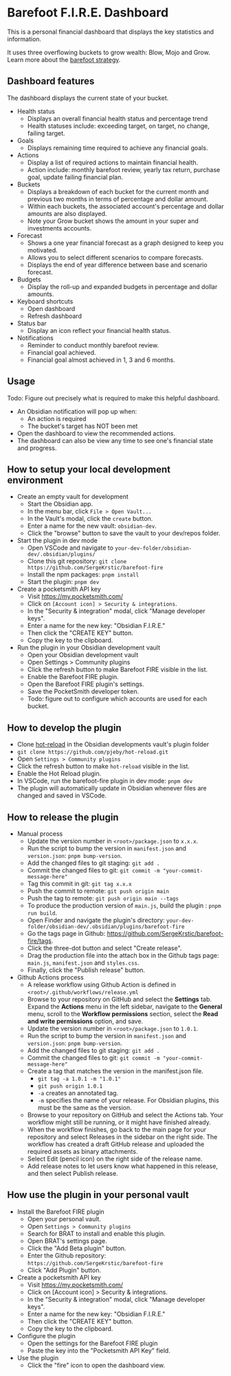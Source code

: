 # Barefoot F.I.R.E. Dashboard

This is a personal financial dashboard that displays the key statistics and information.

It uses three overflowing buckets to grow wealth: Blow, Mojo and Grow. Learn more about the [barefoot strategy](docs/barefoot-strategy.md).

## Dashboard features

The dashboard displays the current state of your bucket.

- Health status
  - Displays an overall financial health status and percentage trend
  - Health statuses include: exceeding target, on target, no change, failing target.
- Goals
  - Displays remaining time required to achieve any financial goals.
- Actions
  - Display a list of required actions to maintain financial health.
  - Action include: monthly barefoot review, yearly tax return, purchase goal, update failing financial plan.
- Buckets
  - Displays a breakdown of each bucket for the current month and previous two months in terms of percentage and dollar amount.
  - Within each buckets, the associated account's percentage and dollar amounts are also displayed.
  - Note your Grow bucket shows the amount in your super and investments accounts.
- Forecast
  - Shows a one year financial forecast as a graph designed to keep you motivated.
  - Allows you to select different scenarios to compare forecasts.
  - Displays the end of year difference between base and scenario forecast.
- Budgets
  - Display the roll-up and expanded budgets in percentage and dollar amounts.
- Keyboard shortcuts
  - Open dashboard
  - Refresh dashboard
- Status bar
  - Display an icon reflect your financial health status.
- Notifications
  - Reminder to conduct monthly barefoot review.
  - Financial goal achieved.
  - Financial goal almost achieved in 1, 3 and 6 months.

## Usage

Todo: Figure out precisely what is required to make this helpful dashboard.

- An Obsidian notification will pop up when:
  - An action is required
  - The bucket's target has NOT been met
- Open the dashboard to view the recommended actions.
- The dashboard can also be view any time to see one's financial state and progress.

## How to setup your local development environment

- Create an empty vault for development
  - Start the Obsidian app.
  - In the menu bar, click `File > Open Vault...`
  - In the Vault's modal, click the `create` button.
  - Enter a name for the new vault: `obsidian-dev`.
  - Click the "browse" button to save the vault to your dev/repos folder.
- Start the plugin in dev mode
  - Open VSCode and navigate to `your-dev-folder/obsidian-dev/.obsidian/plugins/`
  - Clone this git repository: `git clone https://github.com/SergeKrstic/barefoot-fire`
  - Install the npm packages: `pnpm install`
  - Start the plugin: `pnpm dev`
- Create a pocketsmith API key
  - Visit <https://my.pocketsmith.com/>
  - Click on `[Account icon] > Security & integrations`.
  - In the "Security & integration" modal, click "Manage developer keys".
  - Enter a name for the new key: "Obsidian F.I.R.E."
  - Then click the "CREATE KEY" button.
  - Copy the key to the clipboard.
- Run the plugin in your Obsidian development vault
  - Open your Obsidian development vault
  - Open Settings > Community plugins
  - Click the refresh button to make Barefoot FIRE visible in the list.
  - Enable the Barefoot FIRE plugin.
  - Open the  Barefoot FIRE plugin's settings.
  - Save the PocketSmith developer token.
  - Todo: figure out to configure which accounts are used for each bucket.

## How to develop the plugin

- Clone [hot-reload](https://github.com/pjeby/hot-reload.git) in the Obsidian developments vault's plugin folder
- `git clone https://github.com/pjeby/hot-reload.git`
- Open `Settings > Community plugins`
- Click the refresh button to make `hot-reload` visible in the list.
- Enable the Hot Reload plugin.
- In VSCode, run the barefoot-fire plugin in dev mode: `pnpm dev`
- The plugin will automatically update in Obsidian whenever files are changed and saved in VSCode.

## How to release the plugin

- Manual process
  - Update the version number in `<root>/package.json` to `x.x.x`.
  - Run the script to bump the version in `manifest.json` and `version.json`: `pnpm bump-version`.
  - Add the changed files to git staging: `git add .`
  - Commit the changed files to git: `git commit -m "your-commit-message-here"`
  - Tag this commit in git: `git tag x.x.x`
  - Push the commit to remote: `git push origin main`
  - Push the tag to remote: `git push origin main --tags`
  - To produce the production version of `main.js`, build the plugin : `pnpm run build`.
  - Open Finder and navigate the plugin's directory: `your-dev-folder/obsidian-dev/.obsidian/plugins/barefoot-fire`
  - Go the tags page in Github: <https://github.com/SergeKrstic/barefoot-fire/tags>.
  - Click the three-dot button and select "Create release".
  - Drag the production file into the attach box in the Github tags page: `main.js`, `manifest.json` and `styles.css`.
  - Finally, click the "Publish release" button.
- Github Actions process
  - A release workflow using Github Action is defined in `<root>/.github/workflows/release.yml`
  - Browse to your repository on GitHub and select the **Settings** tab. Expand the **Actions** menu in the left sidebar, navigate to the **General** menu, scroll to the **Workflow permissions** section, select the **Read and write permissions** option, and save.
  - Update the version number in `<root>/package.json` to `1.0.1`.
  - Run the script to bump the version in `manifest.json` and `version.json`: `pnpm bump-version`.
  - Add the changed files to git staging: `git add .`
  - Commit the changed files to git: `git commit -m "your-commit-message-here"`
  - Create a tag that matches the version in the manifest.json file.
    - `git tag -a 1.0.1 -m "1.0.1"`
    - `git push origin 1.0.1`
    - `-a` creates an annotated tag.
    - `-m` specifies the name of your release. For Obsidian plugins, this must be the same as the version.
  - Browse to your repository on GitHub and select the Actions tab. Your workflow might still be running, or it might have finished already.
  - When the workflow finishes, go back to the main page for your repository and select Releases in the sidebar on the right side. The workflow has created a draft GitHub release and uploaded the required assets as binary attachments.
  - Select Edit (pencil icon) on the right side of the release name.
  - Add release notes to let users know what happened in this release, and then select Publish release.

## How use the plugin in your personal vault

- Install the Barefoot FIRE plugin
  - Open your personal vault.
  - Open `Settings > Community plugins`
  - Search for BRAT to install and enable this plugin.
  - Open BRAT's settings page.
  - Click the "Add Beta plugin" button.
  - Enter the Github repository: `https://github.com/SergeKrstic/barefoot-fire`
  - Click "Add Plugin" button.
- Create a pocketsmith API key
  - Visit <https://my.pocketsmith.com/>
  - Click on [Account icon] > Security & integrations.
  - In the "Security & integration" modal, click "Manage developer keys".
  - Enter a name for the new key: "Obsidian F.I.R.E."
  - Then click the "CREATE KEY" button.
  - Copy the key to the clipboard.
- Configure the plugin
  - Open the settings for the Barefoot FIRE plugin
  - Paste the key into the "Pocketsmith API Key" field.
- Use the plugin
  - Click the "fire" icon to open the dashboard view.
